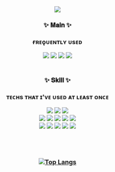 <!--
**sukyeee/sukyeee** is a ✨ _special_ ✨ repository because its `README.md` (this file) appears on your GitHub profile.

Here are some ideas to get you started:

- 🔭 I’m currently working on ...
- 🌱 I’m currently learning ...
- 👯 I’m looking to collaborate on ...
- 🤔 I’m looking for help with ...
- 💬 Ask me about ...
- 📫 How to reach me: ...
- 😄 Pronouns: ...
- ⚡ Fun fact: ...
-->

<div align='center'>
  
  
<img src="https://capsule-render.vercel.app/api?type=waving&color=gradient&height=200&section=header&text=Suky's%20GitHub&fontSize=50&animation=fadeIn" />

  <h3>✨ 𝐌𝐚𝐢𝐧 ✨<h3> 
    <p> ғʀᴇǫᴜᴇɴᴛʟʏ ᴜsᴇᴅ </p>
  <img src="https://img.shields.io/badge/React.js-F65A83?style=flat-square&logo=React&logoColor=white"/></a>
  <img src="https://img.shields.io/badge/JavaScript-F65A83?style=flat-square&logo=JavaScript&logoColor=white"/></a>
  <img src="https://img.shields.io/badge/Java-F65A83?style=flat-square&logo=Java&logoColor=white"/></a>
  <img src="https://img.shields.io/badge/C++-F65A83?style=flat-square&logo=C%2B%2B&logoColor=white"/></a>

  
<br/>  
<br/>
  
  <h3>✨ 𝐒𝐤𝐢𝐥𝐥 ✨<h3>
    <p> ᴛᴇᴄʜs ᴛʜᴀᴛ ɪ'ᴠᴇ ᴜsᴇᴅ ᴀᴛ ʟᴇᴀsᴛ ᴏɴᴄᴇ </p>
    
<img src="https://img.shields.io/badge/Python-3776AB?style=flat-square&logo=Python&logoColor=white"/></a>
<img src="https://img.shields.io/badge/C-A8B9CC?style=flat-square&logo=C&logoColor=white"/></a>
<img src="https://img.shields.io/badge/JavaScript-F7DF1E?style=flat-square&logo=JavaScript&logoColor=white"/></a>
<br/>
<img src="https://img.shields.io/badge/HTML-E34F26?style=flat-square&logo=HTML5&logoColor=white"/></a>
<img src="https://img.shields.io/badge/CSS3-FBC5C5?style=flat-square&logo=CSS3&logoColor=white"/></a>
<img src="https://img.shields.io/badge/SCSS-CC6699?style=flat-square&logo=SASS&logoColor=white"/></a>
<img src="https://img.shields.io/badge/React.js-61DAFB?style=flat-square&logo=React&logoColor=white"/></a>
<img src="https://img.shields.io/badge/Typescript.js-A66CFF?style=flat-square&logo=Typescript&logoColor=white"/></a>
<br/>
<img src="https://img.shields.io/badge/Node.js-339933?style=flat-square&logo=Node.js&logoColor=white"/></a>
<img src="https://img.shields.io/badge/MySQL-4479A1?style=flat-square&logo=MySQL&logoColor=white"/></a>
<img src="https://img.shields.io/badge/Oracle-8FE3CF?style=flat-square&logo=Oracle&logoColor=white"/></a>
<img src="https://img.shields.io/badge/MongoDB-47A248?style=flat-square&logo=MongoDB&logoColor=white"/></a>
<img src="https://img.shields.io/badge/Firebase-FFCA28?style=flat-square&logo=Firebase&logoColor=white"/></a>

<!-- 

<br/>
<br/>
<h3>✨ 𝐆𝐢𝐭𝐡𝐮𝐛 𝐒𝐭𝐚𝐭𝐮𝐬 ✨</h3> -->
<!-- 
[![sukyeee GitHub stats](https://github-readme-stats.vercel.app/api?username=sukyeee&show_icons=true&bg_color=30,6d0fe8,fccbc9&title_color=fff&text_color=fff&theme=yeblu)](https://github.com/sukyeee/github-readme-stats) -->
<br/>
<br/>

[![Top Langs](https://github-readme-stats.vercel.app/api/top-langs/?username=sukyeee&layout=compact&theme=vue&title_color=F65A83)](https://github.com/sukyeee/github-readme-stats)
  

</div>
